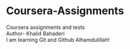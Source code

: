 # Coursera-Assignments
Coursera assignments and tests
<br>
Author- Khalid Bahaderi
<br>
I am learning Git and Github Alhamdulillah!

